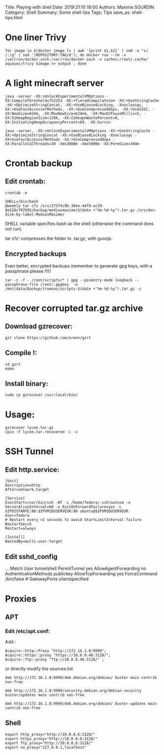 Title: Playing with shell
Date: 2019:21:10 18:00
Authors: Maxime SOURDIN
Category: Shell
Summary: Some shell tips
Tags: Tips
save_as: shell-tips.html

# One liner Trivy
    for image in $(docker image ls | awk '{print $1,$2}' | sed -e "s/ /:/g" | sed '/REPOSITORY:TAG/d'); do docker run --rm -v /var/run/docker.sock:/var/run/docker.sock -v caches:/root/.cache/ aquasec/trivy $image >> output ; done

# A light minecraft server

    java -server -XX:+UnlockExperimentalVMOptions -XX:CompileThreshold=752253 -XX:+TieredCompilatnion -XX:+UseStringCache -XX:+OptimizeStringConcat, -XX:+UseBiansedLocking, -Xnoclassgc, -XX:+UseFastAccessorMethods, -XX:+UseConmpressedOops, -XX:+UseG1GC, -XX:NewSize=624m, -XX:MaxNewSize=624nm, -XX:MaxGCPauseMillis=5, -XX:G1HeapRegionSize=128k, -XX:G1HeapnWastePercent=8, -XX:InitiatingHeapOccupancyPercent=69, -XX:Survin

    java -server, -XX:+UnlockExperimentalVMOptions -XX:+UseStringCache -XX:+OptimizeStringConcat -XX:+UseBiasedLocking -Xnoclassgc -XX+UseFastAccessorMethods -XX:+UseCompressedOops -XX:ParallelGCThreads=20 -Xms3000m -Xmx5000m -XX:PermSize=304m

# Crontab backup

## Edit crontab:

	crontab -e

	SHELL=/bin/bash
	@weekly tar cfz /srv/27374c9b-38ee-44f9-ac29-8e528c797b92/backup/mediasmaxime/$(date +"%m-%d-%y").tar.gz /srv/dev-disk-by-label-MediasMaxime/


SHELL variable specifies bash as the shell (otherwise the command does not run).

tar cfz' compresses the folder to .tar.gz, with gunzip.

## Encrypted backups

Even better, encrypted backups (remember to generate gpg keys, with a passphrase please !!!!)

	tar -c -f - /root/scripts/* | gpg --pinentry-mode loopback --passphrase-file /root/.gpgkey  -o /mnt/data/Backup/truenas/scripts-$(date +"%m-%d-%y").tar.gz -c

# Recover corrupted tar.gz archive

## Download gzrecover:

	git clone https://github.com/arenn/gzrt

## Compile !:

	cd gzrt
	make

## Install binary:

	sudo cp gzrecover /usr/local/bin/

# Usage:

	gzrecover lycee.tar.gz
	cpio -F lycee.tar.recovered -i -v	

# SSH Tunnel

## Edit http.service:

    [Unit]
    Description=http
    After=network.target

    [Service]
    ExecStart=/usr/bin/ssh -NT -i /home/fedora/.ssh/autovm -o ServerAliveInterval=60 -o ExitOnForwardFailure=yes -L $IPDISTANTE:80:$IPVM1DUSERVEUR:80 ubuntu@$IPVM1DUSERVEUR
    User=fedora
    # Restart every >2 seconds to avoid StartLimitInterval failure
    RestartSec=5
    Restart=always

    [Install]
    WantedBy=multi-user.target


## Edit sshd_config

...
    Match User tunnelshell
    PermitTunnel yes
    AllowAgentForwarding no
    AuthenticationMethods publickey
    AllowTcpForwarding yes
    ForceCommand /bin/false
    #   GatewayPorts clientspecified

# Proxies

## APT

### Edit **/etc/apt.conf:**

Add :

	Acquire::http::Proxy "http://172.16.1.8:9999";
    Acquire::https::proxy "https://10.0.0.46:3128/";
    Acquire::ftp::proxy "ftp://10.0.0.46:3128/" ;

or directly modify the sources.list

	deb http://172.16.1.8:9999/deb.debian.org/debian/ buster main contrib non-free
	
	deb http://172.16.1.8:9999/security.debian.org/debian-security buster/updates main contrib non-free
	
	deb http://172.16.1.8:9999/deb.debian.org/debian/ buster-updates main contrib non-free

## Shell

    export http_proxy="http://10.0.0.6:3128/"
    export https_proxy="http://10.0.0.6:3128/"
    export ftp_proxy="http://10.0.0.6:3128/"
    export no_proxy="127.0.0.1,localhost"
